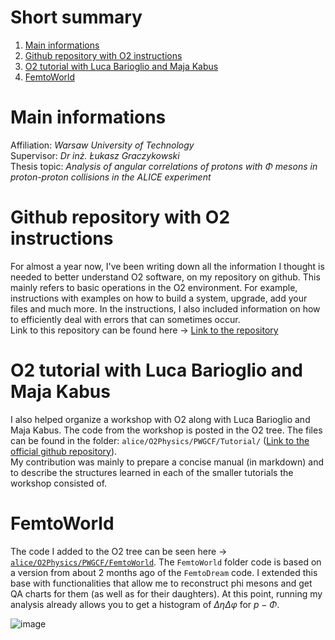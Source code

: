 # Short summary
1. [Main informations](#Main)<br>
2. [Github repository with O2 instructions](#GithubO2Instructions)<br>
2. [O2 tutorial with Luca Barioglio and Maja Kabus](#PWGCFTutorial)<br>
3. [FemtoWorld](#PWGCFFemtoWorld)<br>

# Main informations <a name="Main"></a>
Affiliation: _Warsaw University of Technology_ <br>
Supervisor: _Dr inż. Łukasz Graczykowski_ <br>
Thesis topic: _Analysis of angular correlations of protons with $\Phi$ mesons in proton-proton collisions in the ALICE experiment_ <br>

# Github repository with O2 instructions<a name="GithubO2Instructions"></a>
For almost a year now, I've been writing down all the information I thought is needed to better understand O2 software, on my repository on github. This mainly refers to basic operations in the O2 environment. For example, instructions with examples on how to build a system, upgrade, add your files and much more. In the instructions, I also included information on how to efficiently deal with errors that can sometimes occur. <br>
Link to this repository can be found here -> [Link to the repository](https://github.com/zchochul/AliceO2/#readme) <br>

# O2 tutorial with Luca Barioglio and Maja Kabus  <a name="PWGCFTutorial"></a>
I also helped organize a workshop with O2 along with Luca Barioglio and Maja Kabus. The code from the workshop is posted in the O2 tree.  The files can be found in the folder: `alice/O2Physics/PWGCF/Tutorial/` ([Link to the official github repository](https://github.com/AliceO2Group/O2Physics/tree/master/PWGCF/Tutorial)).<br>
My contribution was mainly to prepare a concise manual (in markdown) and to describe the structures learned in each of the smaller tutorials the workshop consisted of. <br>

# FemtoWorld <a name="PWGCFFemtoWorld"></a>
The code I added to the O2 tree can be seen here -> [`alice/O2Physics/PWGCF/FemtoWorld`](https://github.com/AliceO2Group/O2Physics/tree/master/PWGCF/FemtoWorld). The `FemtoWorld` folder code is based on a version from about 2 months ago of the `FemtoDream` code. I extended this base with functionalities that allow me to reconstruct phi mesons and get QA charts for them (as well as for their daughters). At this point, running my analysis already allows you to get a histogram of $\Delta \eta \Delta \varphi$ for $p-\Phi$. <br>

![image](https://user-images.githubusercontent.com/87480906/190134807-45d66984-5bd8-4806-bd90-fb30d67541e5.png) <br>


